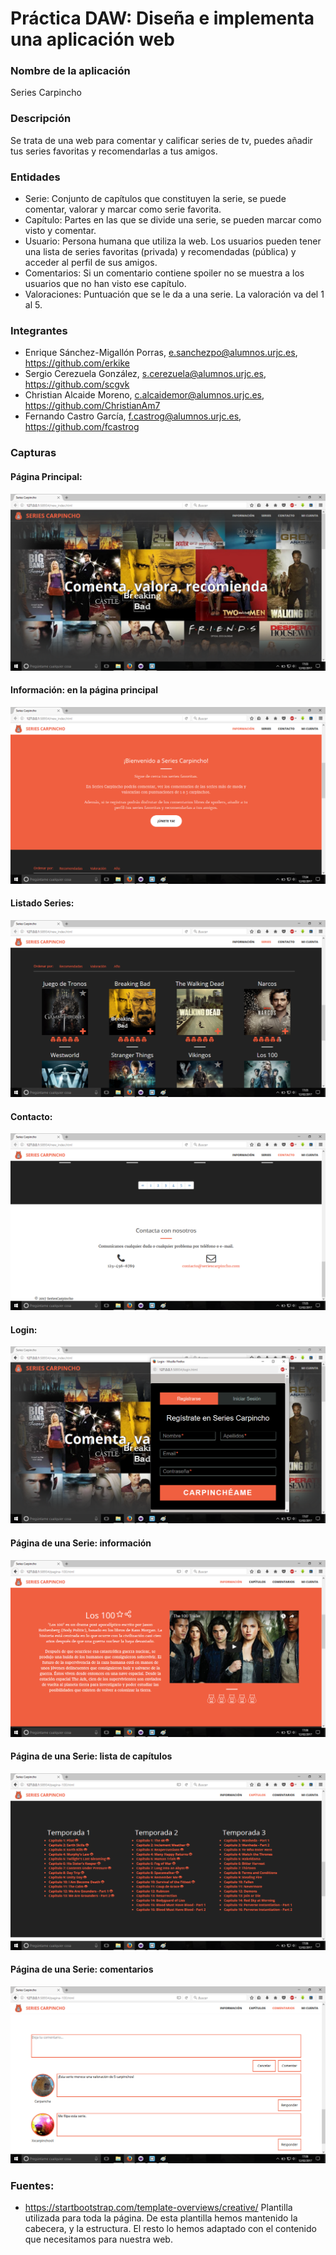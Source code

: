 # Práctica DAW: Diseña e implementa una aplicación web
### Nombre de la aplicación
Series Carpincho
### Descripción
Se trata de una web para comentar y calificar series de tv, puedes añadir tus series favoritas y recomendarlas a tus amigos.
### Entidades
  - Serie: Conjunto de capítulos que constituyen la serie, se puede comentar, valorar y marcar como serie favorita.
  - Capítulo: Partes en las que se divide una serie, se pueden marcar como visto y comentar.
  - Usuario: Persona humana que utiliza la web. Los usuarios pueden tener una lista de series favoritas (privada) y recomendadas (pública) y acceder al perfil de sus amigos.
  - Comentarios: Si un comentario contiene spoiler no se muestra a los usuarios que no han visto ese capítulo.
  - Valoraciones: Puntuación que se le da a una serie. La valoración va del 1 al 5.   
  
### Integrantes                                                                                         
  - Enrique Sánchez-Migallón Porras, e.sanchezpo@alumnos.urjc.es, https://github.com/erkike  
  - Sergio Cerezuela González, s.cerezuela@alumnos.urjc.es, https://github.com/scgvk  
  - Christian Alcaide Moreno, c.alcaidemor@alumnos.urjc.es, https://github.com/ChristianAm7  
  - Fernando Castro García, f.castrog@alumnos.urjc.es, https://github.com/fcastrog  


### Capturas
#### Página Principal:
 ![Sin titulo](pictures/principal.png)
#### Información: en la página principal
 ![Sin titulo](pictures/carpincho.png)
#### Listado Series:
 ![Sin titulo](pictures/series.png)
#### Contacto:
 ![Sin titulo](pictures/contacto.png)
#### Login:
 ![Sin titulo](pictures/cuenta.png)
#### Página de una Serie: información
 ![Sin titulo](pictures/100.png)
#### Página de una Serie: lista de capítulos
 ![Sin titulo](pictures/100+.png)
#### Página de una Serie: comentarios
 ![Sin titulo](pictures/100++.png)
  
### Fuentes:
  - https://startbootstrap.com/template-overviews/creative/ Plantilla utilizada para toda la página.
  De esta plantilla hemos mantenido la cabecera, y la estructura. El resto lo hemos adaptado con el contenido que necesitamos para nuestra web.
